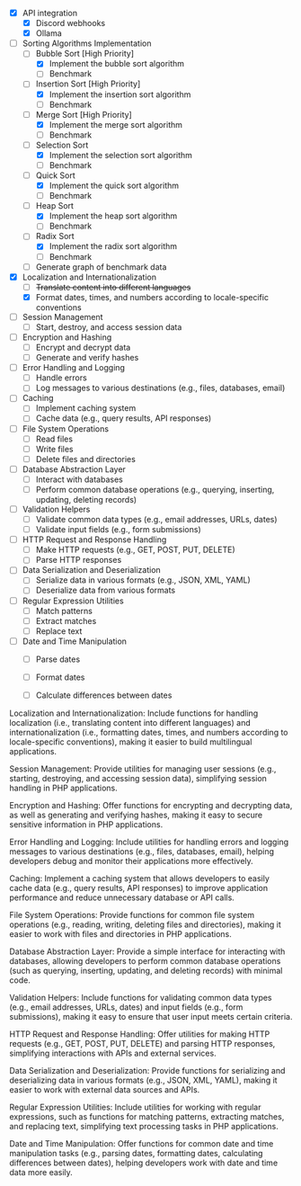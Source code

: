 - [x] API integration
    - [x] Discord webhooks
    - [x] Ollama
- [ ] Sorting Algorithms Implementation
    - [ ] Bubble Sort [High Priority]
        - [x] Implement the bubble sort algorithm
        - [ ] Benchmark
    - [ ] Insertion Sort [High Priority]
        - [x] Implement the insertion sort algorithm
        - [ ] Benchmark
    - [ ] Merge Sort [High Priority]
        - [x] Implement the merge sort algorithm
        - [ ] Benchmark
    - [ ] Selection Sort
        - [x] Implement the selection sort algorithm
        - [ ] Benchmark
    - [ ] Quick Sort
        - [x] Implement the quick sort algorithm
        - [ ] Benchmark
    - [ ] Heap Sort
        - [x] Implement the heap sort algorithm
        - [ ] Benchmark
    - [ ] Radix Sort
        - [x] Implement the radix sort algorithm
        - [ ] Benchmark
    - [ ] Generate graph of benchmark data
- [x] Localization and Internationalization
    - [ ] ~~Translate content into different languages~~
    - [x] Format dates, times, and numbers according to locale-specific conventions
- [ ] Session Management
    - [ ] Start, destroy, and access session data
- [ ] Encryption and Hashing
    - [ ] Encrypt and decrypt data
    - [ ] Generate and verify hashes
- [ ] Error Handling and Logging
    - [ ] Handle errors
    - [ ] Log messages to various destinations (e.g., files, databases, email)
- [ ] Caching
    - [ ] Implement caching system
    - [ ] Cache data (e.g., query results, API responses)
- [ ] File System Operations
    - [ ] Read files
    - [ ] Write files
    - [ ] Delete files and directories
- [ ] Database Abstraction Layer
    - [ ] Interact with databases
    - [ ] Perform common database operations (e.g., querying, inserting, updating, deleting records)
- [ ] Validation Helpers
    - [ ] Validate common data types (e.g., email addresses, URLs, dates)
    - [ ] Validate input fields (e.g., form submissions)
- [ ] HTTP Request and Response Handling
    - [ ] Make HTTP requests (e.g., GET, POST, PUT, DELETE)
    - [ ] Parse HTTP responses
- [ ] Data Serialization and Deserialization
    - [ ] Serialize data in various formats (e.g., JSON, XML, YAML)
    - [ ] Deserialize data from various formats
- [ ] Regular Expression Utilities
    - [ ] Match patterns
    - [ ] Extract matches
    - [ ] Replace text
- [ ] Date and Time Manipulation
    - [ ] Parse dates
    - [ ] Format dates
    - [ ] Calculate differences between dates


Localization and Internationalization: Include functions for handling localization (i.e., translating content into different languages) and internationalization (i.e., formatting dates, times, and numbers according to locale-specific conventions), making it easier to build multilingual applications.

Session Management: Provide utilities for managing user sessions (e.g., starting, destroying, and accessing session data), simplifying session handling in PHP applications.

Encryption and Hashing: Offer functions for encrypting and decrypting data, as well as generating and verifying hashes, making it easy to secure sensitive information in PHP applications.

Error Handling and Logging: Include utilities for handling errors and logging messages to various destinations (e.g., files, databases, email), helping developers debug and monitor their applications more effectively.

Caching: Implement a caching system that allows developers to easily cache data (e.g., query results, API responses) to improve application performance and reduce unnecessary database or API calls.

File System Operations: Provide functions for common file system operations (e.g., reading, writing, deleting files and directories), making it easier to work with files and directories in PHP applications.

Database Abstraction Layer: Provide a simple interface for interacting with databases, allowing developers to perform common database operations (such as querying, inserting, updating, and deleting records) with minimal code.

Validation Helpers: Include functions for validating common data types (e.g., email addresses, URLs, dates) and input fields (e.g., form submissions), making it easy to ensure that user input meets certain criteria.

HTTP Request and Response Handling: Offer utilities for making HTTP requests (e.g., GET, POST, PUT, DELETE) and parsing HTTP responses, simplifying interactions with APIs and external services.

Data Serialization and Deserialization: Provide functions for serializing and deserializing data in various formats (e.g., JSON, XML, YAML), making it easier to work with external data sources and APIs.

Regular Expression Utilities: Include utilities for working with regular expressions, such as functions for matching patterns, extracting matches, and replacing text, simplifying text processing tasks in PHP applications.

Date and Time Manipulation: Offer functions for common date and time manipulation tasks (e.g., parsing dates, formatting dates, calculating differences between dates), helping developers work with date and time data more easily.
